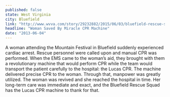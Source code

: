 ```yaml
---
published: false
state: West Virginia
city: Bluefield
link: "http://www.wvva.com/story/29232882/2015/06/03/bluefield-rescue-squad-helps-save-a-life-with-new-cpr-machines"
headline: "Woman Saved By Miracle CPR Machine"
date: "2013-06-04"
---
```


A woman attending the Mountain Festival in Bluefield suddenly experienced cardiac arrest. Rescue personnel were called upon and manual CPR was performed. When the EMS came to the woman’s aid, they brought with them a revolutionary machine that would perform CPR while the team would transport the patient carefully to the hospital: the Lucas CPR. The machine delivered precise CPR to the woman. Through that, manpower was greatly utilized. The woman was revived and she reached the hospital in time. Her long-term care was immediate and exact, and the Bluefield Rescue Squad has the Lucas CPR machine to thank for that.
